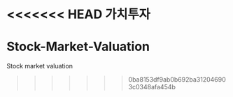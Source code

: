 <<<<<<< HEAD
가치투자
=======
# Stock-Market-Valuation
Stock market valuation
>>>>>>> 0ba8153df9ab0b692ba312046903c0348afa454b
